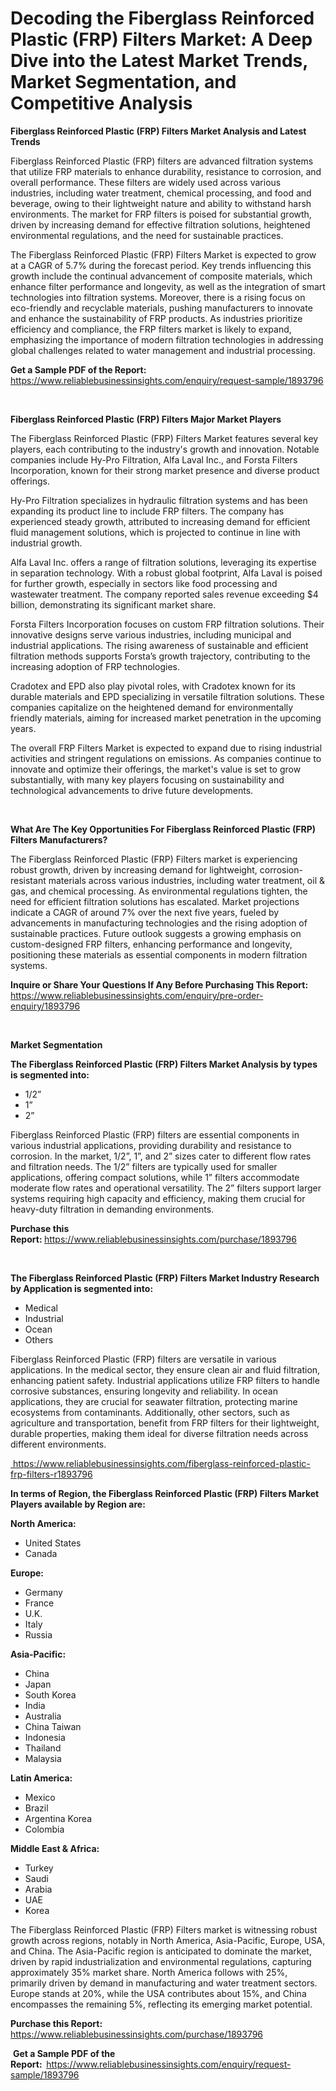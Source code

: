 <p><h1>Decoding the Fiberglass Reinforced Plastic (FRP) Filters Market: A Deep Dive into the Latest Market Trends, Market Segmentation, and Competitive Analysis</h1></p><p><strong>Fiberglass Reinforced Plastic (FRP) Filters Market Analysis and Latest Trends</strong></p>
<p><p>Fiberglass Reinforced Plastic (FRP) filters are advanced filtration systems that utilize FRP materials to enhance durability, resistance to corrosion, and overall performance. These filters are widely used across various industries, including water treatment, chemical processing, and food and beverage, owing to their lightweight nature and ability to withstand harsh environments. The market for FRP filters is poised for substantial growth, driven by increasing demand for effective filtration solutions, heightened environmental regulations, and the need for sustainable practices.</p><p>The Fiberglass Reinforced Plastic (FRP) Filters Market is expected to grow at a CAGR of 5.7% during the forecast period. Key trends influencing this growth include the continual advancement of composite materials, which enhance filter performance and longevity, as well as the integration of smart technologies into filtration systems. Moreover, there is a rising focus on eco-friendly and recyclable materials, pushing manufacturers to innovate and enhance the sustainability of FRP products. As industries prioritize efficiency and compliance, the FRP filters market is likely to expand, emphasizing the importance of modern filtration technologies in addressing global challenges related to water management and industrial processing.</p></p>
<p><strong>Get a Sample PDF of the Report:&nbsp;</strong> <a href="https://www.reliablebusinessinsights.com/enquiry/request-sample/1893796?utm_campaign=1091&utm_medium=2&utm_source=Github&utm_content=ia&utm_term=12042025&utm_id=fiberglass-reinforced-plastic-frp-filters">https://www.reliablebusinessinsights.com/enquiry/request-sample/1893796</a></p>
<p>&nbsp;</p>
<p><strong>Fiberglass Reinforced Plastic (FRP) Filters Major Market Players</strong></p>
<p><p>The Fiberglass Reinforced Plastic (FRP) Filters Market features several key players, each contributing to the industry's growth and innovation. Notable companies include Hy-Pro Filtration, Alfa Laval Inc., and Forsta Filters Incorporation, known for their strong market presence and diverse product offerings.</p><p>Hy-Pro Filtration specializes in hydraulic filtration systems and has been expanding its product line to include FRP filters. The company has experienced steady growth, attributed to increasing demand for efficient fluid management solutions, which is projected to continue in line with industrial growth.</p><p>Alfa Laval Inc. offers a range of filtration solutions, leveraging its expertise in separation technology. With a robust global footprint, Alfa Laval is poised for further growth, especially in sectors like food processing and wastewater treatment. The company reported sales revenue exceeding $4 billion, demonstrating its significant market share.</p><p>Forsta Filters Incorporation focuses on custom FRP filtration solutions. Their innovative designs serve various industries, including municipal and industrial applications. The rising awareness of sustainable and efficient filtration methods supports Forsta’s growth trajectory, contributing to the increasing adoption of FRP technologies.</p><p>Cradotex and EPD also play pivotal roles, with Cradotex known for its durable materials and EPD specializing in versatile filtration solutions. These companies capitalize on the heightened demand for environmentally friendly materials, aiming for increased market penetration in the upcoming years.</p><p>The overall FRP Filters Market is expected to expand due to rising industrial activities and stringent regulations on emissions. As companies continue to innovate and optimize their offerings, the market's value is set to grow substantially, with many key players focusing on sustainability and technological advancements to drive future developments.</p></p>
<p>&nbsp;</p>
<p><strong>What Are The Key Opportunities For Fiberglass Reinforced Plastic (FRP) Filters Manufacturers?</strong></p>
<p><p>The Fiberglass Reinforced Plastic (FRP) Filters market is experiencing robust growth, driven by increasing demand for lightweight, corrosion-resistant materials across various industries, including water treatment, oil & gas, and chemical processing. As environmental regulations tighten, the need for efficient filtration solutions has escalated. Market projections indicate a CAGR of around 7% over the next five years, fueled by advancements in manufacturing technologies and the rising adoption of sustainable practices. Future outlook suggests a growing emphasis on custom-designed FRP filters, enhancing performance and longevity, positioning these materials as essential components in modern filtration systems.</p></p>
<p><strong>Inquire or Share Your Questions If Any Before Purchasing This Report:</strong> <a href="https://www.reliablebusinessinsights.com/enquiry/pre-order-enquiry/1893796?utm_campaign=1091&utm_medium=2&utm_source=Github&utm_content=ia&utm_term=12042025&utm_id=fiberglass-reinforced-plastic-frp-filters">https://www.reliablebusinessinsights.com/enquiry/pre-order-enquiry/1893796</a></p>
<p>&nbsp;</p>
<p><strong>Market Segmentation</strong></p>
<p><strong>The Fiberglass Reinforced Plastic (FRP) Filters Market Analysis by types is segmented into:</strong></p>
<p><ul><li>1/2”</li><li>1”</li><li>2”</li></ul></p>
<p><p>Fiberglass Reinforced Plastic (FRP) filters are essential components in various industrial applications, providing durability and resistance to corrosion. In the market, 1/2”, 1”, and 2” sizes cater to different flow rates and filtration needs. The 1/2” filters are typically used for smaller applications, offering compact solutions, while 1” filters accommodate moderate flow rates and operational versatility. The 2” filters support larger systems requiring high capacity and efficiency, making them crucial for heavy-duty filtration in demanding environments.</p></p>
<p><strong>Purchase this Report:&nbsp;</strong><a href="https://www.reliablebusinessinsights.com/purchase/1893796?utm_campaign=1091&utm_medium=2&utm_source=Github&utm_content=ia&utm_term=12042025&utm_id=fiberglass-reinforced-plastic-frp-filters">https://www.reliablebusinessinsights.com/purchase/1893796</a></p>
<p>&nbsp;</p>
<p><strong>The Fiberglass Reinforced Plastic (FRP) Filters Market Industry Research by Application is segmented into:</strong></p>
<p><ul><li>Medical</li><li>Industrial</li><li>Ocean</li><li>Others</li></ul></p>
<p><p>Fiberglass Reinforced Plastic (FRP) filters are versatile in various applications. In the medical sector, they ensure clean air and fluid filtration, enhancing patient safety. Industrial applications utilize FRP filters to handle corrosive substances, ensuring longevity and reliability. In ocean applications, they are crucial for seawater filtration, protecting marine ecosystems from contaminants. Additionally, other sectors, such as agriculture and transportation, benefit from FRP filters for their lightweight, durable properties, making them ideal for diverse filtration needs across different environments.</p></p>
<p><a href="https://www.reliablebusinessinsights.com/fiberglass-reinforced-plastic-frp-filters-r1893796?utm_campaign=1091&utm_medium=2&utm_source=Github&utm_content=ia&utm_term=12042025&utm_id=fiberglass-reinforced-plastic-frp-filters">&nbsp;https://www.reliablebusinessinsights.com/fiberglass-reinforced-plastic-frp-filters-r1893796</a></p>
<p><strong>In terms of Region, the Fiberglass Reinforced Plastic (FRP) Filters Market Players available by Region are:</strong></p>
<p>
    <p> <strong> North America: </strong>
        <ul>
            <li>United States</li>
            <li>Canada</li>
        </ul>
        </p> 
    <p> <strong> Europe: </strong>
        <ul>
            <li>Germany</li>
            <li>France</li>
            <li>U.K.</li>
            <li>Italy</li>
            <li>Russia</li>
        </ul>
        </p> 
    <p> <strong> Asia-Pacific: </strong>
        <ul>
            <li>China</li>
            <li>Japan</li>
            <li>South Korea</li>
            <li>India</li>
            <li>Australia</li>
            <li>China Taiwan</li>
            <li>Indonesia</li>
            <li>Thailand</li>
            <li>Malaysia</li>
        </ul>
        </p> 
    <p> <strong> Latin America: </strong>
        <ul>
            <li>Mexico</li>
            <li>Brazil</li>
            <li>Argentina Korea</li>
            <li>Colombia</li>
        </ul>
        </p> 
    <p> <strong> Middle East & Africa: </strong>
        <ul>
            <li>Turkey</li>
            <li>Saudi</li>
            <li>Arabia</li>
            <li>UAE</li>
            <li>Korea</li>
        </ul>
    </p>
    </p>
<p><p>The Fiberglass Reinforced Plastic (FRP) Filters market is witnessing robust growth across regions, notably in North America, Asia-Pacific, Europe, USA, and China. The Asia-Pacific region is anticipated to dominate the market, driven by rapid industrialization and environmental regulations, capturing approximately 35% market share. North America follows with 25%, primarily driven by demand in manufacturing and water treatment sectors. Europe stands at 20%, while the USA contributes about 15%, and China encompasses the remaining 5%, reflecting its emerging market potential.</p></p>
<p><strong>Purchase this Report: </strong><a href="https://www.reliablebusinessinsights.com/purchase/1893796?utm_campaign=1091&utm_medium=2&utm_source=Github&utm_content=ia&utm_term=12042025&utm_id=fiberglass-reinforced-plastic-frp-filters">https://www.reliablebusinessinsights.com/purchase/1893796</a></p>
<p>&nbsp;<strong>Get a Sample PDF of the Report:&nbsp;&nbsp;</strong><a href="https://www.reliablebusinessinsights.com/enquiry/request-sample/1893796?utm_campaign=1091&utm_medium=2&utm_source=Github&utm_content=ia&utm_term=12042025&utm_id=fiberglass-reinforced-plastic-frp-filters">https://www.reliablebusinessinsights.com/enquiry/request-sample/1893796</a></p>
<p><strong></strong></p>
<p><p></p><p></p><p></p></p>